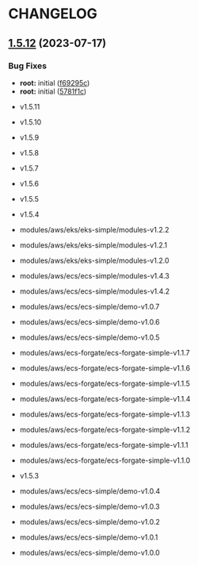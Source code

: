 # CHANGELOG

## [1.5.12](https://github.com/thejaswitricon/terraform-semantic-release/compare/v1.5.11...v1.5.12) (2023-07-17)


### Bug Fixes

* **root:** initial ([f69295c](https://github.com/thejaswitricon/terraform-semantic-release/commit/f69295c7f7a2c2552764e9e4f31c9da9f99f7933))
* **root:** initial ([5781f1c](https://github.com/thejaswitricon/terraform-semantic-release/commit/5781f1c39c91f1f93fcacfed2f33ed3cd2de2199))

- v1.5.11

- v1.5.10

- v1.5.9

- v1.5.8

- v1.5.7

- v1.5.6

- v1.5.5

- v1.5.4

- modules/aws/eks/eks-simple/modules-v1.2.2

- modules/aws/eks/eks-simple/modules-v1.2.1

- modules/aws/eks/eks-simple/modules-v1.2.0

- modules/aws/ecs/ecs-simple/modules-v1.4.3

- modules/aws/ecs/ecs-simple/modules-v1.4.2

- modules/aws/ecs/ecs-simple/demo-v1.0.7

- modules/aws/ecs/ecs-simple/demo-v1.0.6

- modules/aws/ecs/ecs-simple/demo-v1.0.5

- modules/aws/ecs-forgate/ecs-forgate-simple-v1.1.7

- modules/aws/ecs-forgate/ecs-forgate-simple-v1.1.6

- modules/aws/ecs-forgate/ecs-forgate-simple-v1.1.5

- modules/aws/ecs-forgate/ecs-forgate-simple-v1.1.4

- modules/aws/ecs-forgate/ecs-forgate-simple-v1.1.3

- modules/aws/ecs-forgate/ecs-forgate-simple-v1.1.2

- modules/aws/ecs-forgate/ecs-forgate-simple-v1.1.1

- modules/aws/ecs-forgate/ecs-forgate-simple-v1.1.0

- v1.5.3

- modules/aws/ecs/ecs-simple/demo-v1.0.4

- modules/aws/ecs/ecs-simple/demo-v1.0.3

- modules/aws/ecs/ecs-simple/demo-v1.0.2

- modules/aws/ecs/ecs-simple/demo-v1.0.1

- modules/aws/ecs/ecs-simple/demo-v1.0.0

